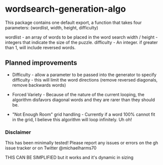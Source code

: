 # wordsearch-generation-algo

This package contains one default export, a function that takes four parameters: (wordlist, width, height, difficulty)

wordlist - an array of words to be placed in the word search
width / height - integers that indicate the size of the puzzle.
difficulty - An integer. if greater than 1, will include reversed words.

## Planned improvements

- Difficulty - allow a parameter to be passed into the generator to specify difficulty - this will limit the word directions (remove reversed diagonals, remove backwards words)

- Forced Variety - Because of the nature of the current looping, the algorithm disfavors diagonal words and they are rarer than they should be.

- "Not Enough Room" grid handling - Currently if a word 100% cannot fit in the grid, I believe this algorithm will loop infinitely. Uh oh!

### Disclaimer

This has been minimally tested! Please report any issues or errors on the gh issue tracker or on Twitter @michaelharms70

THIS CAN BE SIMPLIFIED but it works and it's dynamic in sizing